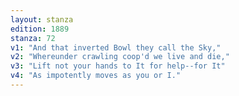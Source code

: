 ```yaml
---
layout: stanza
edition: 1889
stanza: 72
v1: "And that inverted Bowl they call the Sky,"
v2: "Whereunder crawling coop'd we live and die,"
v3: "Lift not your hands to It for help--for It"
v4: "As impotently moves as you or I."
---
```

